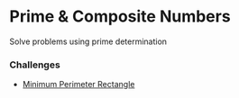 # Prime & Composite Numbers
Solve problems using prime determination

### Challenges
* [Minimum Perimeter Rectangle](min_perimeter_rectangle.rb)
